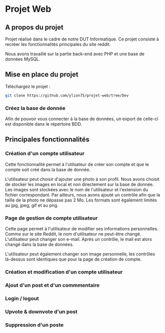 # Projet Web
## A propos du projet
Projet réalisé dans le cadre de notre DUT Informatique. Ce projet consiste à recréer les fonctionnalités principales du site reddit. 

Nous avons travaillé sur la partie back-end avec PHP et une base de données MySQL.

## Mise en place du projet
Téléchargez le projet : 
   ```sh
   git clone https://github.com/ylion75/projet-web/tree/Dev
   ```
### Créez la base de donnée
Afin de pouvoir vous connecter à la base de données, un export de celle-ci est disponible dans le répertoire BDD.

## Principales fonctionnalités 
### Création d'un compte utilisateur
Cette fonctionnalité permet à l'utilsateur de créer son compte et que le compte soit créé dans la base de donnée. 

L'utilisateur peut choisir d'ajouter une photo à son profil. Nous avons choisit de stocker les images en local et non directement sur la base de donnée. Les images sont stockées avec le nom de l'utilisateur et l'extension du fichier correspondant.
Par ailleurs, nous avons ajouté un contrôle afin que la taille de la photo ne dépasse pas 2 Mo. Les formats sont également limités au jpg, jpeg, gif et au png. 

### Page de gestion de compte utilisateur
Cette page permet à l'utilisateur de modifier ses informations personnelles. Comme sur le site Reddit, le nom d'utilisateur ne peut-être changé. 
L'utilisateur peut changer son e-mail. Après un contrôle, le mail est alors changé dans la base de données. 

L'utilisateur peut également changer son image personnelle, les contrôles là-dessus sont identiques que pour la page de création de compte. 



### Création et modification d'un compte utilisateur <br />
### Ajout d'un post et d'un commmentaire <br />
### Login / logout <br />
### Upvote & downvote d'un post <br />
### Suppression d'un poste <br />

